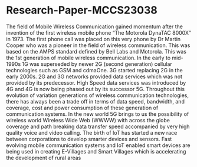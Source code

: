 # Research-Paper-MCCS23038
The field of Mobile Wireless Communication gained momentum after the invention of the first wireless mobile phone “The Motorola DynaTAC 8000X” in 1973. The first phone call was placed on this very phone by Dr Martin Cooper who was a pioneer in the field of wireless communication. This was based on the AMPS standard defined by Bell Labs and Motorola. This was the 1st generation of mobile wireless communication. In the early to mid-1990s 1G was superseded by newer 2G (second generation) cellular technologies such as GSM and cdmaOne. 3G started replacing 2G in the early 2000s. 2G and 3G networks provided data services which was not provided by its predecessor. High Speed data services was introduced by 4G and 4G is now being phased out by its successor 5G. Throughout this evolution of variation generations of wireless communication technologies, there has always been a trade off in terms of data speed, bandwidth, and coverage, cost and power consumption of these generation of communication systems. In the new world 5G brings to us the possibility of wireless world Wireless Wide Web (WWWW) with across the globe coverage and path breaking data transfer speed accompanied by very high quality voice and video calling. The birth of IoT has started a new race between corporations to develop smarter devices and sensors. Fast evolving mobile communication systems and IoT enabled smart devices are being used in creating E-Villages and Smart Villages which is accelerating the development of rural areas
